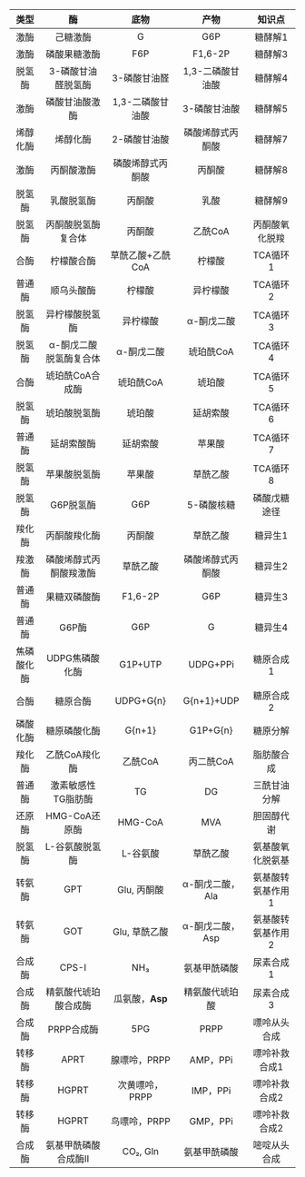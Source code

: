 
| 类型       | 酶                     | 底物             | 产物             | 知识点            |
|:----------:|:----------------------:|:----------------:|:----------------:|:-----------------:|
| 激酶       | 己糖激酶               | G                | G6P              | 糖酵解1           |
| 激酶       | 磷酸果糖激酶           | F6P              | F1,6-2P          | 糖酵解3           |
| 脱氢酶     | 3-磷酸甘油醛脱氢酶     | 3-磷酸甘油醛     | 1,3-二磷酸甘油酸 | 糖酵解4           |
| 激酶       | 磷酸甘油酸激酶         | 1,3-二磷酸甘油酸 | 3-磷酸甘油酸     | 糖酵解5           |
| 烯醇化酶   | 烯醇化酶               | 2-磷酸甘油酸     | 磷酸烯醇式丙酮酸 | 糖酵解7           |
| 激酶       | 丙酮酸激酶             | 磷酸烯醇式丙酮酸 | 丙酮酸           | 糖酵解8           |
| 脱氢酶     | 乳酸脱氢酶             | 丙酮酸           | 乳酸             | 糖酵解9           |
| 脱氢酶     | 丙酮酸脱氢酶复合体     | 丙酮酸           | 乙酰CoA          | 丙酮酸氧化脱羧    |
| 合酶       | 柠檬酸合酶             | 草酰乙酸+乙酰CoA | 柠檬酸           | TCA循环1          |
| 普通酶     | 顺乌头酸酶             | 柠檬酸           | 异柠檬酸         | TCA循环2          |
| 脱氢酶     | 异柠檬酸脱氢酶         | 异柠檬酸         | α-酮戊二酸       | TCA循环3          |
| 脱氢酶     | α-酮戊二酸脱氢酶复合体 | α-酮戊二酸       | 琥珀酰CoA        | TCA循环4          |
| 合酶       | 琥珀酰CoA合成酶        | 琥珀酰CoA        | 琥珀酸           | TCA循环5          |
| 脱氢酶     | 琥珀酸脱氢酶           | 琥珀酸           | 延胡索酸         | TCA循环6          |
| 普通酶     | 延胡索酸酶             | 延胡索酸         | 苹果酸           | TCA循环7          |
| 脱氢酶     | 苹果酸脱氢酶           | 苹果酸           | 草酰乙酸         | TCA循环8          |
| 脱氢酶     | G6P脱氢酶              | G6P              | 5-磷酸核糖       | 磷酸戊糖途径      |
| 羧化酶     | 丙酮酸羧化酶           | 丙酮酸           | 草酰乙酸         | 糖异生1           |
| 羧激酶     | 磷酸烯醇式丙酮酸羧激酶 | 草酰乙酸         | 磷酸烯醇式丙酮酸 | 糖异生2           |
| 普通酶     | 果糖双磷酸酶           | F1,6-2P          | G6P              | 糖异生3           |
| 普通酶     | G6P酶                  | G6P              | G                | 糖异生4           |
| 焦磷酸化酶 | UDPG焦磷酸化酶         | G1P+UTP          | UDPG+PPi         | 糖原合成1         |
| 合酶       | 糖原合酶               | UDPG+G{n}        | G{n+1}+UDP       | 糖原合成2         |
| 磷酸化酶   | 糖原磷酸化酶           | G{n+1}           | G1P+G{n}         | 糖原分解          |
| 羧化酶     | 乙酰CoA羧化酶          | 乙酰CoA          | 丙二酰CoA        | 脂肪酸合成        |
| 普通酶     | 激素敏感性TG脂肪酶     | TG               | DG               | 三酰甘油分解      |
| 还原酶     | HMG-CoA还原酶          | HMG-CoA          | MVA              | 胆固醇代谢        |
| 脱氢酶     | L-谷氨酸脱氢酶         | L-谷氨酸         | 草酰乙酸         | 氨基酸氧化脱氨基  |
| 转氨酶     | GPT                    | Glu, 丙酮酸      | α-酮戊二酸，Ala  | 氨基酸转氨基作用1 |
| 转氨酶     | GOT                    | Glu, 草酰乙酸    | α-酮戊二酸，Asp  | 氨基酸转氨基作用2 |
| 合成酶     | CPS-I                  | NH₃              | 氨基甲酰磷酸     | 尿素合成1         |
| 合成酶     | 精氨酸代琥珀酸合成酶   | 瓜氨酸，**Asp**  | 精氨酸代琥珀酸   | 尿素合成3         |
| 合成酶     | PRPP合成酶             | 5PG              | PRPP             | 嘌呤从头合成      |
| 转移酶     | APRT                   | 腺嘌呤，PRPP     | AMP，PPi         | 嘌呤补救合成1     |
| 转移酶     | HGPRT                  | 次黄嘌呤，PRPP   | IMP，PPi         | 嘌呤补救合成2     |
| 转移酶     | HGPRT                  | 鸟嘌呤，PRPP     | GMP，PPi         | 嘌呤补救合成2     |
| 合成酶     | 氨基甲酰磷酸合成酶II   | CO₂, Gln         | 氨基甲酰磷酸     | 嘧啶从头合成      |


